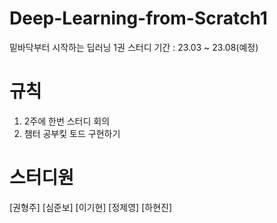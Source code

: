 # Deep-Learning-from-Scratch1
밑바닥부터 시작하는 딥러닝 1권 스터디 기간 : 23.03 ~ 23.08(예정)
# 규칙
1. 2주에 한번 스터디 회의
2. 챔터 공부킻 토드 구현하기
# 스터디원 
[권형주]
[심준보]
[이기현]
[정제영]
[하현진]
